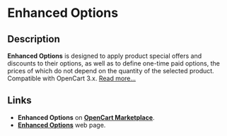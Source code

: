 # Enhanced Options

## Description
**Enhanced Options** is designed to apply product special offers and discounts to their options, as well as to define one-time paid options, the prices of which do not depend on the quantity of the selected product.  
Compatible with OpenCart 3.x. [Read more...](./module/README.md)

## Links
* **Enhanced Options** on [**OpenCart Marketplace**](https://www.opencart.com/index.php?route=marketplace/extension/info&extension_id=40391).
* [**Enhanced Options**](https://www.ocmod.space/enhanced-options) web page.
